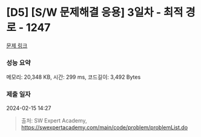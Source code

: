 # [D5] [S/W 문제해결 응용] 3일차 - 최적 경로 - 1247 

[문제 링크](https://swexpertacademy.com/main/code/problem/problemDetail.do?contestProbId=AV15OZ4qAPICFAYD) 

### 성능 요약

메모리: 20,348 KB, 시간: 299 ms, 코드길이: 3,492 Bytes

### 제출 일자

2024-02-15 14:27



> 출처: SW Expert Academy, https://swexpertacademy.com/main/code/problem/problemList.do
